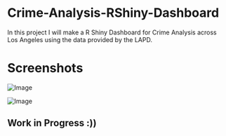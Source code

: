 # Crime-Analysis-RShiny-Dashboard

In this project I will make a R Shiny Dashboard for Crime Analysis across Los Angeles using the data provided by the LAPD. 


# Screenshots
![Image](https://github.com/user-attachments/assets/7217aff8-13fe-4d18-b7f3-c047382f47d3)

![Image](https://github.com/user-attachments/assets/a5d16188-f8ad-4d29-8eef-2bee5e0753ea)

## Work in Progress :))

